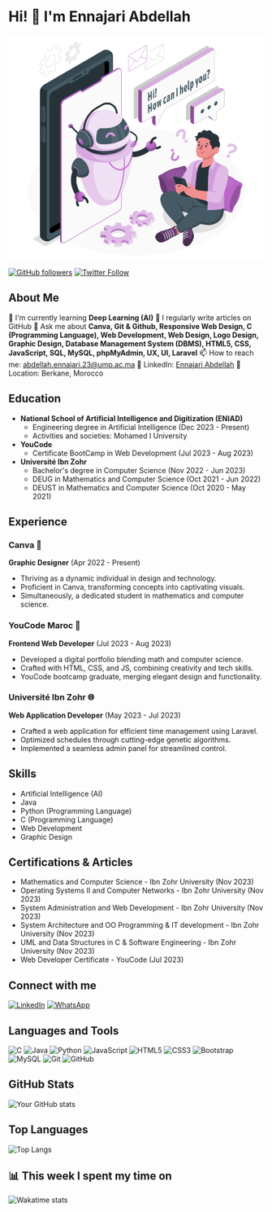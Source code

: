 # Hi! 👋 I'm Ennajari Abdellah

![Profile Image](https://github.com/ennajari/ennajari/blob/main/Chat%20bot%20(2).gif)

[![GitHub followers](https://img.shields.io/github/followers/ennajari?style=social)](https://github.com/ennajari)
[![Twitter Follow](https://img.shields.io/twitter/follow/ennajari?style=social)](https://twitter.com/ennajari)

## About Me
🌱 I'm currently learning **Deep Learning (AI)**
📝 I regularly write articles on GitHub
💬 Ask me about **Canva, Git & Github, Responsive Web Design, C (Programming Language), Web Development, Web Design, Logo Design, Graphic Design, Database Management System (DBMS), HTML5, CSS, JavaScript, SQL, MySQL, phpMyAdmin, UX, UI, Laravel**
📫 How to reach me: abdellah.ennajari.23@ump.ac.ma
🔗 LinkedIn: [Ennajari Abdellah](https://www.linkedin.com/in/ennajari-abdellah)
📍 Location: Berkane, Morocco

## Education
- **National School of Artificial Intelligence and Digitization (ENIAD)**
  - Engineering degree in Artificial Intelligence (Dec 2023 - Present)
  - Activities and societies: Mohamed I University
- **YouCode**
  - Certificate BootCamp in Web Development (Jul 2023 - Aug 2023)
- **Université Ibn Zohr**
  - Bachelor's degree in Computer Science (Nov 2022 - Jun 2023)
  - DEUG in Mathematics and Computer Science (Oct 2021 - Jun 2022)
  - DEUST in Mathematics and Computer Science (Oct 2020 - May 2021)

## Experience
### Canva 🎨
**Graphic Designer** (Apr 2022 - Present)
- Thriving as a dynamic individual in design and technology.
- Proficient in Canva, transforming concepts into captivating visuals.
- Simultaneously, a dedicated student in mathematics and computer science.

### YouCode Maroc 🚀
**Frontend Web Developer** (Jul 2023 - Aug 2023)
- Developed a digital portfolio blending math and computer science.
- Crafted with HTML, CSS, and JS, combining creativity and tech skills.
- YouCode bootcamp graduate, merging elegant design and functionality.

### Université Ibn Zohr 🌐
**Web Application Developer** (May 2023 - Jul 2023)
- Crafted a web application for efficient time management using Laravel.
- Optimized schedules through cutting-edge genetic algorithms.
- Implemented a seamless admin panel for streamlined control.

## Skills
- Artificial Intelligence (AI)
- Java
- Python (Programming Language)
- C (Programming Language)
- Web Development
- Graphic Design

## Certifications & Articles
- Mathematics and Computer Science - Ibn Zohr University (Nov 2023)
- Operating Systems II and Computer Networks - Ibn Zohr University (Nov 2023)
- System Administration and Web Development - Ibn Zohr University (Nov 2023)
- System Architecture and OO Programming & IT development - Ibn Zohr University (Nov 2023)
- UML and Data Structures in C & Software Engineering - Ibn Zohr University (Nov 2023)
- Web Developer Certificate - YouCode (Jul 2023)

## Connect with me
[![LinkedIn](https://img.shields.io/badge/LinkedIn-0077B5?style=for-the-badge&logo=linkedin&logoColor=white)](https://www.linkedin.com/in/ennajari-abdellah)
[![WhatsApp](https://img.shields.io/badge/WhatsApp-25D366?style=for-the-badge&logo=whatsapp&logoColor=white)](https://wa.me/yournumber)

## Languages and Tools
![C](https://img.shields.io/badge/-C-00599C?style=flat-square&logo=c)
![Java](https://img.shields.io/badge/-Java-007396?style=flat-square&logo=java)
![Python](https://img.shields.io/badge/-Python-3776AB?style=flat-square&logo=Python&logoColor=white)
![JavaScript](https://img.shields.io/badge/-JavaScript-F7DF1E?style=flat-square&logo=javascript&logoColor=black)
![HTML5](https://img.shields.io/badge/-HTML5-E34F26?style=flat-square&logo=html5&logoColor=white)
![CSS3](https://img.shields.io/badge/-CSS3-1572B6?style=flat-square&logo=css3)
![Bootstrap](https://img.shields.io/badge/-Bootstrap-563D7C?style=flat-square&logo=bootstrap)
![MySQL](https://img.shields.io/badge/-MySQL-4479A1?style=flat-square&logo=mysql&logoColor=white)
![Git](https://img.shields.io/badge/-Git-F05032?style=flat-square&logo=git&logoColor=white)
![GitHub](https://img.shields.io/badge/-GitHub-181717?style=flat-square&logo=github)

## GitHub Stats
![Your GitHub stats](https://github-readme-stats.vercel.app/api?username=ennajari&show_icons=true&theme=radical)

## Top Languages
![Top Langs](https://github-readme-stats.vercel.app/api/top-langs/?username=ennajari&layout=compact&theme=radical)

## 📊 This week I spent my time on
![Wakatime stats](https://github-readme-stats-taupe-two.vercel.app/api/wakatime?username=ennajari&hide_title=true&hide_border=true&langs_count=5&bg_color=00000000&text_color=777)
